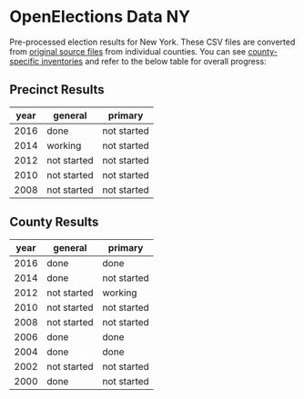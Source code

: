 OpenElections Data NY
=====================

Pre-processed election results for New York. These CSV files are converted from [original source files](https://github.com/openelections/openelections-sources-ny) from individual counties. You can see [county-specific inventories](https://github.com/openelections/openelections-data-ny/blob/master/county_matrix.csv) and refer to the below table for overall progress:

## Precinct Results

| year  | general  | primary  |
|---|---|---|
| 2016  | done  |  not started |
| 2014 |  working | not started  |
| 2012  |  not started | not started |
| 2010  |  not started | not started |
| 2008  |  not started | not started |


## County Results

| year  | general  | primary  |
|---|---|---|
| 2016  | done  |  done |
| 2014 |  done | not started  |
| 2012  |  not started | working |
| 2010  |  not started | not started |
| 2008  |  not started | not started |
| 2006  |  done | done |
| 2004  |  done | done |
| 2002  |  not started | not started |
| 2000  |  done | not started |
